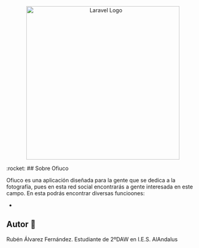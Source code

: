 <p align="center"><img src="https://i.imgur.com/rcRF3OK.png" width="400" alt="Laravel Logo"></p>
:rocket:
## Sobre Ofiuco

Ofiuco es una aplicación diseñada para la gente que se dedica a la fotografía, pues en esta red social encontrarás a gente interesada en este campo.
En esta podrás encontrar diversas funcioones:

- 

## Autor :boy:
Rubén Álvarez Fernández. Estudiante de 2ºDAW en I.E.S. AlAndalus

